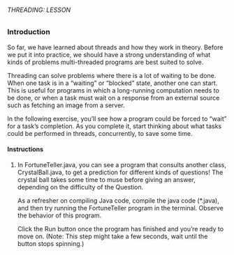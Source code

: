 ###### THREADING: LESSON

### Introduction

So far, we have learned about threads and how they work in theory. Before we put it into practice, we should have a strong understanding of what kinds of problems multi-threaded programs are best suited to solve.

Threading can solve problems where there is a lot of waiting to be done. When one task is in a “waiting” or “blocked” state, another one can start. This is useful for programs in which a long-running computation needs to be done, or when a task must wait on a response from an external source such as fetching an image from a server.

In the following exercise, you’ll see how a program could be forced to “wait” for a task’s completion. As you complete it, start thinking about what tasks could be performed in threads, concurrently, to save some time.

#### Instructions

1. In FortuneTeller.java, you can see a program that consults another class, CrystalBall.java, to get a prediction for different kinds of questions! The crystal ball takes some time to muse before giving an answer, depending on the difficulty of the Question.

    As a refresher on compiling Java code, compile the java code (*.java), and then try running the FortuneTeller program in the terminal. Observe the behavior of this program.

    Click the Run button once the program has finished and you’re ready to move on. (Note: This step might take a few seconds, wait until the button stops spinning.)